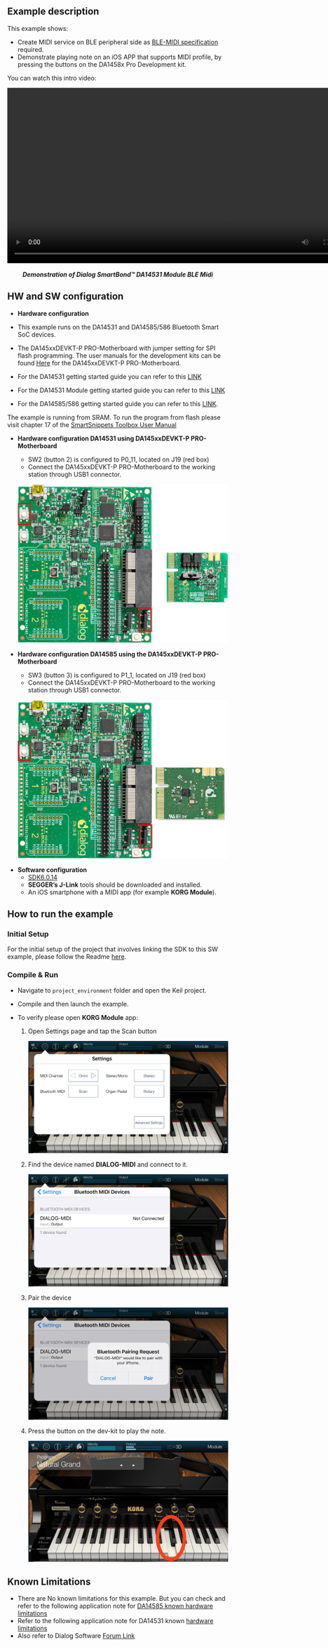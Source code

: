 ## Example description

This example shows:

- Create MIDI service on BLE peripheral side as [BLE-MIDI specification](https://www.midi.org/specifications-old/item/bluetooth-le-midi) required.
- Demonstrate playing note on an iOS APP that supports MIDI profile, by pressing the buttons on the DA1458x Pro Development kit.

You can watch this intro video:

   <div style="text-align:center">
      <video width="800" height="400" controls>
         <source src="midi.mp4" type="video/mp4">
         Your browser does not support this tag!
      </video>
   <p><b><i>Demonstration of Dialog SmartBond™ DA14531 Module BLE Midi</i></b></p>   
   </div> 

## HW and SW configuration

- **Hardware configuration**

- This example runs on the DA14531 and DA14585/586 Bluetooth Smart SoC devices.
- The DA145xxDEVKT-P PRO-Motherboard with jumper setting for SPI flash programming. The user manuals for the development kits can be found [Here](https://www.dialog-semiconductor.com/products/da14531-development-kit-pro) for the DA145xxDEVKT-P PRO-Motherboard.

- For the DA14531 getting started guide you can refer to this [LINK](http://lpccs-docs.dialog-semiconductor.com/UM-B-117-DA14531-Getting-Started-With-The-Pro-Development-Kit/index.html)
- For the DA14531 Module getting started guide you can refer to this [LINK](http://lpccs-docs.dialog-semiconductor.com/UM-B-139-Getting-Started-with-DA14531-TINY-Module/index.html)
- For the DA14585/586 getting started guide you can refer to this [LINK](http://lpccs-docs.dialog-semiconductor.com/da14585_getting_started/index.html).

The example is running from SRAM. To run the program from flash please visit chapter 17 of the [SmartSnippets Toolbox User Manual](http://lpccs-docs.dialog-semiconductor.com/UM-B-083/tools/mkImage.html)

* __Hardware configuration DA14531 using DA145xxDEVKT-P PRO-Motherboard__

	- SW2 (button 2) is configured to P0_11, located on J19 (red box)
	- Connect the DA145xxDEVKT-P PRO-Motherboard to the working station through USB1 connector. 

	![Motherboard_Hardware_Configuration_DA14531](assets/Motherboard_Hardware_Configuration_DA14531.png)
	
* **Hardware configuration DA14585 using the DA145xxDEVKT-P PRO-Motherboard**

	- SW3 (button 3) is configured to P1_1, located on J19 (red box)
	- Connect the DA145xxDEVKT-P PRO-Motherboard to the working station through USB1 connector.

	![Motherboard_Hardware_Configuration_DA14585](assets/Motherboard_Hardware_Configuration_DA14585.png)
	
- **Software configuration**
    - [SDK6.0.14](https://www.dialog-semiconductor.com/da14531_sdk_latest)
    - **SEGGER’s J-Link** tools should be downloaded and installed.
    - An iOS smartphone with a MIDI app (for example **KORG Module**).

## How to run the example

### Initial Setup

For the initial setup of the project that involves linking the SDK to this SW example, please follow the Readme [here](https://github.com/dialog-semiconductor/BLE_SDK6_examples).

### Compile & Run

- Navigate to ``project_environment`` folder and open the Keil project.
- Compile and then launch the example. 
- To verify please open **KORG Module** app:

    1. Open Settings page and tap the Scan button

        ![settings](assets/settings.png)

    2. Find the device named **DIALOG-MIDI** and connect to it.

        ![finddevice](assets/finddevice.png)

    3. Pair the device

        ![pair](assets/pair.png)

    4. Press the button on the dev-kit to play the note.

        ![playnote](assets/playnote.png)


## Known Limitations


- There are No known limitations for this example. But you can check and refer to the following application note for
[DA14585 known hardware limitations](https://www.dialog-semiconductor.com/sites/default/files/da1458x-knownlimitations_2019_01_07.pdf)
- Refer to the following application note for DA14531 known [hardware limitations](https://www.dialog-semiconductor.com/da14531_HW_Limitation)
- Also refer to Dialog Software [Forum Link](https://support.dialog-semiconductor.com/forum)


